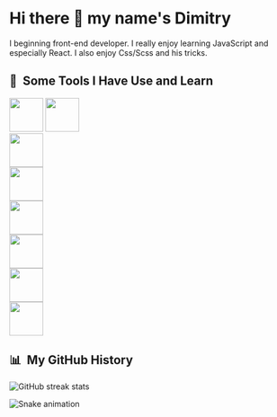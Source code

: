 <h1> Hi there 👋 my name's Dimitry </h1>

<p>I beginning front-end developer. I really enjoy learning JavaScript and especially React. I also enjoy Css/Scss and his tricks.</p>

<h2> 🚀 &nbsp;Some Tools I Have Use and Learn</h2>
<div>
 <span> <img width='60px' src="https://cdn.jsdelivr.net/gh/devicons/devicon/icons/html5/html5-original-wordmark.svg" /> </span>
 <span> <img width='60px' src="https://cdn.jsdelivr.net/gh/devicons/devicon/icons/css3/css3-original-wordmark.svg" /> </span>
 <div> <img width='60px' src="https://cdn.jsdelivr.net/gh/devicons/devicon/icons/sass/sass-original.svg" />  </div>
 <div> <img width='60px' src="https://cdn.jsdelivr.net/gh/devicons/devicon/icons/javascript/javascript-original.svg" /> </div>
 <div> <img width='60px' src="https://cdn.jsdelivr.net/gh/devicons/devicon/icons/react/react-original-wordmark.svg"/> </div>
 <div> <img width='60px' src="https://cdn.jsdelivr.net/gh/devicons/devicon/icons/redux/redux-original.svg" /> </div>
 <div> <img width='60px' src="https://cdn.jsdelivr.net/gh/devicons/devicon/icons/git/git-original-wordmark.svg" /> </div>
 <div> <img width='60px' src="https://cdn.jsdelivr.net/gh/devicons/devicon/icons/webpack/webpack-original-wordmark.svg" /> </div>
</div>

<h2> 📊 &nbsp;My GitHub History</h2>

![GitHub streak stats](https://github-readme-streak-stats.herokuapp.com/?user=Dimitry-prog)  

![Snake animation](https://github.com/Dimitry-prog/Dimitry-prog/blob/output/github-contribution-grid-snake.svg)
